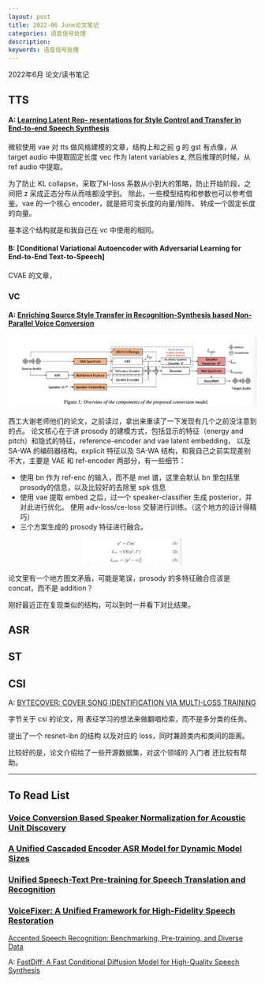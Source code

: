 ```yaml
---
layout: post
title: 2022-06 June论文笔记
categories: 语音信号处理
description: 
keywords: 语音信号处理
---
```


2022年6月 论文/读书笔记

## TTS 

#### A: [Learning Latent Rep- resentations for Style Control and Transfer in End-to-end Speech Synthesis](https://arxiv.org/pdf/1812.04342.pdf)

微软使用 vae 对 tts 做风格建模的文章，结构上和之前 g 的 gst 有点像，从 target audio 中提取固定长度 vec 作为 latent variables **z**, 
然后推理的时候，从 ref audio 中提取。

为了防止 KL collapse，采取了kl-loss 系数从小到大的策略，防止开始阶段，之间把 z 采成正态分布从而啥都没学到。
除此，一些模型结构和参数也可以参考借鉴。vae 的一个核心 encoder，就是把可变长度的向量/矩阵，
转成一个固定长度的向量。

基本这个结构就是和我自己在 vc 中使用的相同。


#### B: [Conditional Variational Autoencoder with Adversarial Learning for End-to-End Text-to-Speech]

CVAE 的文章，

### VC

#### A: [Enriching Source Style Transfer in Recognition-Synthesis based Non-Parallel Voice Conversion](https://arxiv.org/pdf/2106.08741.pdf)

<div style="text-align: center"><img src="https://github.com/Liu-Feng-deeplearning/Liu-Feng-deeplearning.github.io/blob/master/images/posts/2022/2022-06-20-paper-img-01.png?raw=true" width="600" /></div>

西工大谢老师他们的论文，之前读过，拿出来重读了一下发现有几个之前没注意到的点。
论文核心在于讲 prosody 的建模方式，包括显示的特征（energy and pitch）和隐式的特征，reference-encoder and vae latent embedding，
以及 SA-WA 的编码器结构。explicit 特征以及 SA-WA 结构，和我自己之前实现差别不大，主要是 VAE 和 ref-encoder 两部分，有一些细节：

- 使用 bn 作为 ref-enc 的输入，而不是 mel 谱，这里会默认 bn 里包括里prosody的信息，以及比较好的去除里 spk 信息
- 使用 vae 提取 embed 之后，过一个 speaker-classifier 生成 posterior，并对此进行优化。
使用 adv-loss/ce-loss 交替进行训练。（这个地方的设计得精巧）
- 三个方案生成的 prosody 特征进行融合。
 
<div style="text-align: center"><img src="https://github.com/Liu-Feng-deeplearning/Liu-Feng-deeplearning.github.io/blob/master/images/posts/2022/2022-06-20-paper-img-02.png?raw=true" width="200" /></div>

论文里有一个地方图文矛盾，可能是笔误，prosody 的多特征融合应该是 concat，而不是 addition？

刚好最近正在复现类似的结构，可以到时一并看下对比结果。

## ASR

## ST

## CSI

A: [BYTECOVER: COVER SONG IDENTIFICATION VIA MULTI-LOSS TRAINING](https://arxiv.org/pdf/2010.14022.pdf)

字节关于 csi 的论文，用 表征学习的想法来做翻唱检索，而不是多分类的任务。

提出了一个 resnet-ibn 的结构 以及对应的 loss，同时兼顾类内和类间的距离。

比较好的是，论文介绍给了一些开源数据集，对这个领域的 入门者 还比较有帮助。

---


## To Read List

### [Voice Conversion Based Speaker Normalization for Acoustic Unit Discovery](https://arxiv.org/pdf/2105.01786.pdf)
### [A Unified Cascaded Encoder ASR Model for Dynamic Model Sizes](https://arxiv.org/pdf/2204.06164.pdf)
### [Unified Speech-Text Pre-training for Speech Translation and Recognition](https://arxiv.org/pdf/2204.05409.pdf)
### [VoiceFixer: A Unified Framework for High-Fidelity Speech Restoration]()
[Accented Speech Recognition: Benchmarking, Pre-training, and Diverse Data](https://arxiv.org/pdf/2205.08014.pdf)

A: [FastDiff: A Fast Conditional Diffusion Model for High-Quality Speech Synthesis](https://arxiv.org/pdf/2204.09934.pdf)

